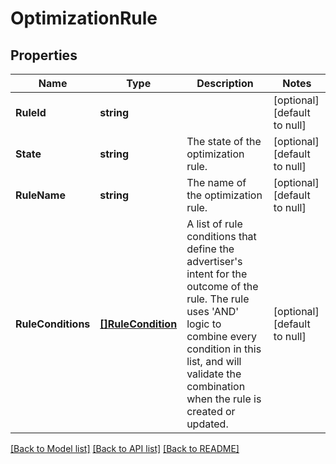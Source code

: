 # OptimizationRule

## Properties
Name | Type | Description | Notes
------------ | ------------- | ------------- | -------------
**RuleId** | **string** |  | [optional] [default to null]
**State** | **string** | The state of the optimization rule. | [optional] [default to null]
**RuleName** | **string** | The name of the optimization rule. | [optional] [default to null]
**RuleConditions** | [**[]RuleCondition**](RuleCondition.md) | A list of rule conditions that define the advertiser&#x27;s intent for the outcome of the rule. The rule uses &#x27;AND&#x27; logic to combine every condition in this list, and will validate the combination when the rule is created or updated. | [optional] [default to null]

[[Back to Model list]](../README.md#documentation-for-models) [[Back to API list]](../README.md#documentation-for-api-endpoints) [[Back to README]](../README.md)

